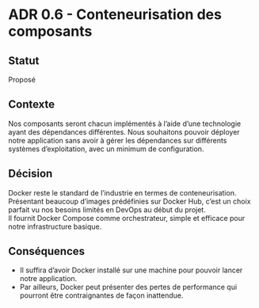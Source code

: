 # ADR 0.6 - Conteneurisation des composants

## Statut  
Proposé

## Contexte  
Nos composants seront chacun implémentés à l’aide d’une technologie ayant des dépendances différentes. Nous souhaitons pouvoir déployer notre application sans avoir à gérer les dépendances sur différents systèmes d’exploitation, avec un minimum de configuration.

## Décision  
Docker reste le standard de l’industrie en termes de conteneurisation.  
Présentant beaucoup d’images prédéfinies sur Docker Hub, c’est un choix parfait vu nos besoins limités en DevOps au début du projet.  
Il fournit Docker Compose comme orchestrateur, simple et efficace pour notre infrastructure basique.

## Conséquences  
- Il suffira d’avoir Docker installé sur une machine pour pouvoir lancer notre application.  
- Par ailleurs, Docker peut présenter des pertes de performance qui pourront être contraignantes de façon inattendue.

